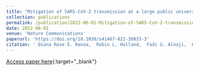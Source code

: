 ```yaml
---
title: "Mitigation of SARS-CoV-2 transmission at a large public university"
collection: publications
permalink: /publication/2022-06-01-Mitigation-of-SARS-CoV-2-transmission-at-a-large-public-university
date: 2022-06-01
venue: 'Nature Communications'
paperurl: 'https://doi.org/10.1038/s41467-022-30833-3'
citation: ' Diana Rose E. Ranoa,  Robin L. Holland,  Fadi G. Alnaji,  Kelsie J. Green,  Leyi Wang,  Richard L. Fredrickson,  Tong Wang,  George N. Wong,  Johnny Uelmen,  Sergei Maslov,  Zachary J. Weiner,  Alexei V. Tkachenko,  Hantao Zhang,  Zhiru Liu,  Ahmed Ibrahim,  Sanjay J. Patel,  John M. Paul,  Nickolas P. Vance,  Joseph G. Gulick,  Sandeep Puthanveetil Satheesan,  Isaac J. Galvan,  Andrew Miller,  Joseph Grohens,  Todd J. Nelson,  Mary P. Stevens,  P. Mark Hennessy,  Robert C. Parker,  Edward Santos,  Charles Brackett,  Julie D. Steinman,  Melvin R. Fenner,  Kirstin Dohrer,  Michael DeLorenzo,  Laura Wilhelm-Barr,  Brian R. Brauer,  Catherine Best-Popescu,  Gary Durack,  Nathan Wetter,  David M. Kranz,  Jessica Breitbarth,  Charlie Simpson,  Julie A. Pryde,  Robin N. Kaler,  Chris Harris,  Allison C. Vance,  Jodi L. Silotto,  Mark Johnson,  Enrique Andres Valera,  Patricia K. Anton,  Lowa Mwilambwe,  Stephen P. Bryan,  Deborah S. Stone,  Danita B. Young,  Wanda E. Ward,  John Lantz,  John A. Vozenilek,  Rashid Bashir,  Jeffrey S. Moore,  Mayank Garg,  Julian C. Cooper,  Gillian Snyder,  Michelle H. Lore,  Dustin L. Yocum,  Neal J. Cohen,  Jan E. Novakofski,  Melanie J. Loots,  Randy L. Ballard,  Mark Band,  Kayla M. Banks,  Joseph D. Barnes,  Iuliana Bentea,  Jessica Black,  Jeremy Busch,  Abigail Conte,  Madison Conte,  Michael Curry,  Jennifer Eardley,  April Edwards,  Therese Eggett,  Judes Fleurimont,  Delaney Foster,  Bruce W. Fouke,  Nicholas Gallagher,  Nicole Gastala,  Scott A. Genung,  Declan Glueck,  Brittani Gray,  Andrew Greta,  Robert M. Healy,  Ashley Hetrick,  Arianna A. Holterman,  Nahed Ismail,  Ian Jasenof,  Patrick Kelly,  Aaron Kielbasa,  Teresa Kiesel,  Lorenzo M. Kindle,  Rhonda L. Lipking,  Yukari C. Manabe,  Jade ́ Mayes,  Reubin McGuffin,  Kenton G. McHenry,  Agha Mirza,  Jada Moseley,  Heba H. Mostafa,  Melody Mumford,  Kathleen Munoz,  Arika D. Murray,  Moira Nolan,  Nil A. Parikh,  Andrew Pekosz,  Janna Pflugmacher,  Janise M. Phillips,  Collin Pitts,  Mark C. Potter,  James Quisenberry,  Janelle Rear,  Matthew L. Robinson,  Edith Rosillo,  Leslie N. Rye,  MaryEllen Sherwood,  Anna Simon,  Jamie M. Singson,  Carly Skadden,  Tina H. Skelton,  Charlie Smith,  Mary Stech,  Ryan Thomas,  Matthew A. Tomaszewski,  Erika A. Tyburski,  Scott Vanwingerden,  Evette Vlach,  Ronald S. Watkins,  Karriem Watson,  Karen C. White,  Timothy L. Killeen,  Robert J. Jones,  Andreas C. Cangellaris,  Susan A. Martinis,  Awais Vaid,  Christopher B. Brooke,  Joseph T. Walsh,  Ahmed Elbanna,  William C. Sullivan,  Rebecca L. Smith,  Nigel Goldenfeld,  Timothy M. Fan,  Paul J. Hergenrother,  Martin D. Burke, &quot;Mitigation of SARS-CoV-2 transmission at a large public university.&quot; Nature Communications, 2022.'
---
```

[Access paper here](https://doi.org/10.1038/s41467-022-30833-3){:target="_blank"}
